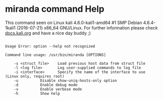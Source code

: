 # miranda command Help
 
 This command seen on Linux kali 4.6.0-kali1-amd64 #1 SMP Debian 4.6.4-1kali1 (2016-07-21) x86_64 GNU/Linux. For further information please check [docs.kali.org](docs.kali.org) and have a nice day buddy ;) 

~~~

Usage Error: option --help not recognized

Command line usage: /usr/bin/miranda [OPTIONS]
	
	-s <struct file>	Load previous host data from struct file
	-l <log file>		Log user-supplied commands to log file
	-i <interface>		Specify the name of the interface to use (Linux only, requires root)
	-u			Disable show-uniq-hosts-only option
	-d			Enable debug mode
	-v			Enable verbose mode
	-h 			Show help


~~~
